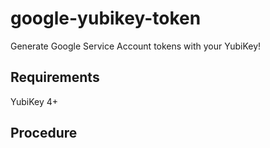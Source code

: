 # google-yubikey-token
Generate Google Service Account tokens with your YubiKey!

## Requirements
YubiKey 4+

## Procedure
